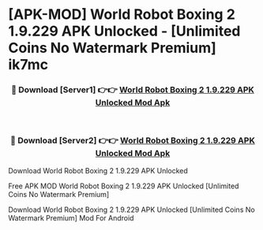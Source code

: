 # [APK-MOD] World Robot Boxing 2 1.9.229 APK Unlocked - [Unlimited Coins No Watermark Premium] ik7mc



<div align="center">
<h3>🔴 Download [Server1] 👉👉 <a href="https://momento.my/?title=World_Robot_Boxing_2_1.9.229_APK_Unlocked">World Robot Boxing 2 1.9.229 APK Unlocked Mod Apk</a></h3><br>

<h3>🔴 Download [Server2] 👉👉 <a href="https://momento.my/?title=World_Robot_Boxing_2_1.9.229_APK_Unlocked">World Robot Boxing 2 1.9.229 APK Unlocked Mod Apk</a></h3>
</div>



Download World Robot Boxing 2 1.9.229 APK Unlocked 

Free APK MOD World Robot Boxing 2 1.9.229 APK Unlocked [Unlimited Coins No Watermark Premium]

Download World Robot Boxing 2 1.9.229 APK Unlocked [Unlimited Coins No Watermark Premium] Mod For Android
